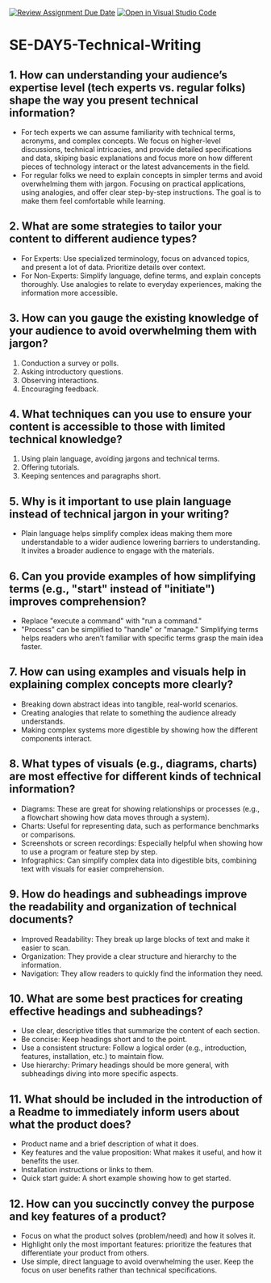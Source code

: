 [![Review Assignment Due Date](https://classroom.github.com/assets/deadline-readme-button-22041afd0340ce965d47ae6ef1cefeee28c7c493a6346c4f15d667ab976d596c.svg)](https://classroom.github.com/a/zsAR-pyY)
[![Open in Visual Studio Code](https://classroom.github.com/assets/open-in-vscode-2e0aaae1b6195c2367325f4f02e2d04e9abb55f0b24a779b69b11b9e10269abc.svg)](https://classroom.github.com/online_ide?assignment_repo_id=18467164&assignment_repo_type=AssignmentRepo)
# SE-DAY5-Technical-Writing
## 1. How can understanding your audience’s expertise level (tech experts vs. regular folks) shape the way you present technical information?
- For tech experts we can assume familiarity with technical terms, acronyms, and complex concepts. We focus on higher-level discussions, technical intricacies, and provide detailed specifications and data, skiping basic explanations and focus more on how different pieces of technology interact or the latest advancements in the field.
- For regular folks we need to explain concepts in simpler terms and avoid overwhelming them with jargon. Focusing on practical applications, using analogies, and offer clear step-by-step instructions. The goal is to make them feel comfortable while learning.

## 2. What are some strategies to tailor your content to different audience types?
- For Experts: Use specialized terminology, focus on advanced topics, and present a lot of data. Prioritize details over context.
- For Non-Experts: Simplify language, define terms, and explain concepts thoroughly. Use analogies to relate to everyday experiences, making the information more accessible.

## 3. How can you gauge the existing knowledge of your audience to avoid overwhelming them with jargon?
1. Conduction a survey or polls.
2. Asking introductory questions.
3. Observing interactions.
4. Encouraging feedback.
   
## 4. What techniques can you use to ensure your content is accessible to those with limited technical knowledge?
1. Using plain language, avoiding jargons and technical terms.
2. Offering tutorials.
3. Keeping sentences and paragraphs short.
   
## 5. Why is it important to use plain language instead of technical jargon in your writing?
- Plain language helps simplify complex ideas making them more understandable to a wider audience lowering barriers to understanding. It invites a broader audience to engage with the materials.
  
## 6. Can you provide examples of how simplifying terms (e.g., "start" instead of "initiate") improves comprehension?
- Replace "execute a command" with "run a command."
- "Process" can be simplified to "handle" or "manage." Simplifying terms helps readers who aren’t familiar with specific terms grasp the main idea faster.

## 7. How can using examples and visuals help in explaining complex concepts more clearly?
- Breaking down abstract ideas into tangible, real-world scenarios.
- Creating analogies that relate to something the audience already understands.
- Making complex systems more digestible by showing how the different components interact.
  
## 8. What types of visuals (e.g., diagrams, charts) are most effective for different kinds of technical information?
- Diagrams: These are great for showing relationships or processes (e.g., a flowchart showing how data moves through a system).
- Charts: Useful for representing data, such as performance benchmarks or comparisons.
- Screenshots or screen recordings: Especially helpful when showing how to use a program or feature step by step.
- Infographics: Can simplify complex data into digestible bits, combining text with visuals for easier comprehension.

## 9. How do headings and subheadings improve the readability and organization of technical documents?
- Improved Readability: They break up large blocks of text and make it easier to scan.
- Organization: They provide a clear structure and hierarchy to the information.
- Navigation: They allow readers to quickly find the information they need.
  
## 10. What are some best practices for creating effective headings and subheadings?
- Use clear, descriptive titles that summarize the content of each section.
- Be concise: Keep headings short and to the point.
- Use a consistent structure: Follow a logical order (e.g., introduction, features, installation, etc.) to maintain flow.
- Use hierarchy: Primary headings should be more general, with subheadings diving into more specific aspects.

## 11. What should be included in the introduction of a Readme to immediately inform users about what the product does?
- Product name and a brief description of what it does.
- Key features and the value proposition: What makes it useful, and how it benefits the user.
- Installation instructions or links to them.
- Quick start guide: A short example showing how to get started.

## 12. How can you succinctly convey the purpose and key features of a product?
- Focus on what the product solves (problem/need) and how it solves it.
- Highlight only the most important features: prioritize the features that differentiate your product from others.
- Use simple, direct language to avoid overwhelming the user. Keep the focus on user benefits rather than technical specifications.
